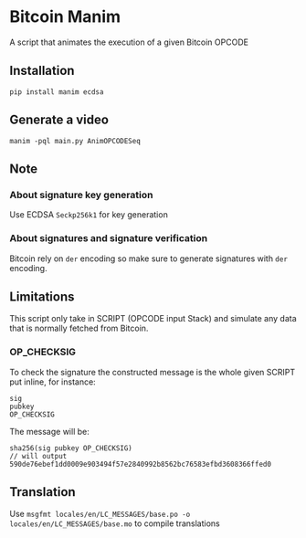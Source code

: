 # Bitcoin Manim

A script that animates the execution of a given Bitcoin OPCODE

## Installation

`pip install manim ecdsa`

## Generate a video

`manim -pql main.py AnimOPCODESeq`

## Note

### About signature key generation

Use ECDSA `Seckp256k1` for key generation

### About signatures and signature verification

Bitcoin rely on `der` encoding so make sure to generate signatures with `der` encoding.

## Limitations

This script only take in SCRIPT (OPCODE input Stack) and simulate any data that is normally fetched from Bitcoin.

### OP_CHECKSIG

To check the signature the constructed message is the whole given SCRIPT put inline, for instance:

```
sig
pubkey
OP_CHECKSIG
```

The message will be:

```
sha256(sig pubkey OP_CHECKSIG)
// will output 590de76ebef1dd0009e903494f57e2840992b8562bc76583efbd3608366ffed0
```

## Translation

Use `msgfmt locales/en/LC_MESSAGES/base.po -o locales/en/LC_MESSAGES/base.mo` to compile translations